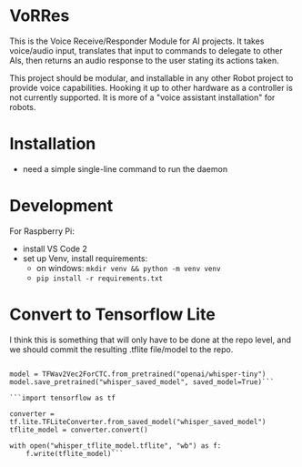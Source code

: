 # VoRRes
This is the Voice Receive/Responder Module for AI projects. It takes voice/audio input, translates that input to commands to delegate to other AIs, then returns an audio response to the user stating its actions taken.

This project should be modular, and installable in any other Robot project to provide voice capabilities. Hooking it up to other hardware as a controller is not currently supported. It is more of a "voice assistant installation" for robots.

# Installation
* need a simple single-line command to run the daemon 

# Development
For Raspberry Pi:
* install VS Code 2
* set up Venv, install requirements: 
    * on windows: `mkdir venv && python -m venv venv`
    * `pip install -r requirements.txt`

# Convert to Tensorflow Lite
I think this is something that will only have to be done at the repo level, and we should commit the resulting .tflite file/model to the repo.

```from transformers import TFWav2Vec2ForCTC

model = TFWav2Vec2ForCTC.from_pretrained("openai/whisper-tiny")
model.save_pretrained("whisper_saved_model", saved_model=True)```

```import tensorflow as tf

converter = tf.lite.TFLiteConverter.from_saved_model("whisper_saved_model")
tflite_model = converter.convert()

with open("whisper_tflite_model.tflite", "wb") as f:
    f.write(tflite_model)```

